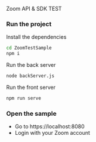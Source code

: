 Zoom API & SDK TEST

### Run the project

Install the dependencies
```sh
cd ZoomTestSample
npm i
```

Run the back server
```sh
node backServer.js
```

Run the front server
```sh
npm run serve
```
### Open the sample

- Go to https://localhost:8080
- Login with your Zoom account

